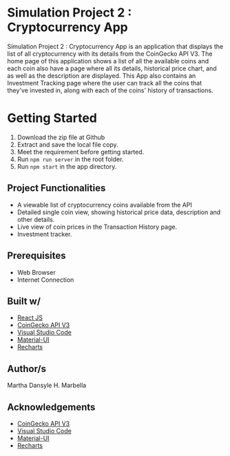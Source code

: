 # Simulation Project 2 : Cryptocurrency App

Simulation Project 2 : Cryptocurrency App is an application that displays the list of all cryptocurrency with its details from the CoinGecko API V3. The home page of this application shows a list of all the available coins and each coin also have a page where all its details, historical price chart, and as well as the description are displayed. This App also contains an Investment Tracking page where the user can track all the coins that they've invested in, along with each of the coins' history of transactions.

# Getting Started

1. Download the zip file at Github
2. Extract and save the local file copy.
3. Meet the requirement before getting started.
4. Run `npm run server` in the root folder.
5. Run `npm start` in the app directory.

## Project Functionalities

-  A viewable list of cryptocurrency coins available from the API
-  Detailed single coin view, showing historical price data, description and other details.
-  Live view of coin prices in the Transaction History page.
-  Investment tracker.

## Prerequisites

-  Web Browser
-  Internet Connection

## Built w/

-  [React JS](https://reactjs.org/)
-  [CoinGecko API V3](https://www.coingecko.com/api/documentations/v3)
-  [Visual Studio Code](https://code.visualstudio.com/)
-  [Material-UI](https://material-ui.com/)
-  [Recharts](https://recharts.org/en-US/)

## Author/s

Martha Dansyle H. Marbella

## Acknowledgements

-  [CoinGecko API V3](https://www.coingecko.com/api/documentations/v3)
-  [Visual Studio Code](https://code.visualstudio.com/)
-  [Material-UI](https://material-ui.com/)
-  [Recharts](https://recharts.org/en-US/)

